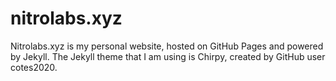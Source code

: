 # nitrolabs.xyz

Nitrolabs.xyz is my personal website, hosted on GitHub Pages and powered by Jekyll. The Jekyll theme that I am using is Chirpy, created by GitHub user cotes2020. 
